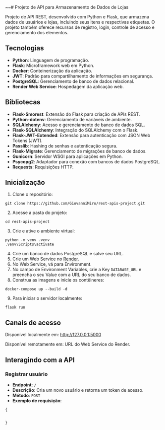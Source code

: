 ~~# Projeto de API para Armazenamento de Dados de Lojas

Projeto de API REST, desenvolvido com Python e Flask, que armazena dados de usuários e lojas, incluindo seus itens e respectivas etiquetas. O projeto também oferece recursos de registro, login, controle de acesso e gerenciamento dos elementos.

## Tecnologias

- **Python**: Linguagem de programação. 
- **Flask**: Microframework web em Python.
- **Docker**: Conteinerização da aplicação.
- **JWT**: Padrão para compartilhamento de informações em segurança.
- **PostgreSQL**: Gerenciamento de banco de dados relacional.
- **Render Web Service**: Hospedagem da aplicação web.

## Bibliotecas

- **Flask-Smorest**: Extensão do Flask para criação de APIs REST.
- **Python-dotenv**: Gerenciamento de variáveis de ambiente.
- **SQLAlchemy**: Acesso e gerenciamento de banco de dados SQL.
- **Flask-SQLAlchemy**: Integração do SQLAlchemy com o Flask.
- **Flask-JWT-Extended**: Extensão para autenticação com JSON Web Tokens (JWT).
- **Passlib**: Hashing de senhas e autenticação segura.
- **Flask-Migrate**: Gerenciamento de migrações de banco de dados.
- **Gunicorn**: Servidor WSGI para aplicações em Python.
- **Psycopg2**: Adaptador para conexão com bancos de dados PostgreSQL.
- **Requests**: Requisições HTTP.

## Inicialização

1. Clone o repositório:
```
git clone https://github.com/GiovanniMiro/rest-apis-project.git
```

2. Acesse a pasta do projeto:

```
cd rest-apis-project
```

3. Crie e ative o ambiente virtual:

```commandline
python -m venv .venv
.venv\Scripts\activate
```

4. Crie um banco de dados PostgreSQL e salve seu URL.
5. Crie um Web Service no [Render](https://render.com/).
6. No Web Service, vá para Environment.
7. No campo de Environment Variables, crie a Key ```DATABASE_URL``` e preencha o seu Value com a URL do seu banco de dados.
8. Construa as imagens e inicie os contêineres:
```
docker-compose up --build -d
```
9. Para iniciar o servidor localmente:
``` 
flask run 
```

## Canais de acesso

Disponível localmente em: http://127.0.0.1:5000

Disponível remotamente em: URL do Web Service do Render.

## Interagindo com a API

### Registrar usuário

- **Endpoint**: `/`
- **Descrição**: Cria um novo usuário e retorna um token de acesso.
- **Método**: `POST`
- **Exemplo de requisição**: 
```commandline
{ 


}
```



